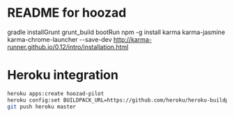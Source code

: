 README for hoozad
==========================

gradle installGrunt grunt_build bootRun
npm -g install karma karma-jasmine karma-chrome-launcher --save-dev
http://karma-runner.github.io/0.12/intro/installation.html



Heroku integration
==========================

```bash
heroku apps:create hoozad-pilot
heroku config:set BUILDPACK_URL=https://github.com/heroku/heroku-buildpack-gradle --app hoozad-pilot
git push heroku master  
```
